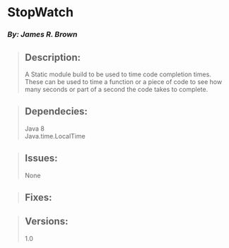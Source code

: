 
# StopWatch
### *By: James R. Brown*

> ## Description:  
>  A Static module build to be used to time code completion times.  These can be used to time 
>  a function or a piece of code to see how many seconds or part of a second the code takes to complete.
>  
>
>  
  
> ## Dependecies:
> Java 8  
> Java.time.LocalTime
>  
  
> ## Issues:  
>  None
>
>  
  
> ## Fixes:  
  
> ## Versions:  
>  1.0
>
>  




